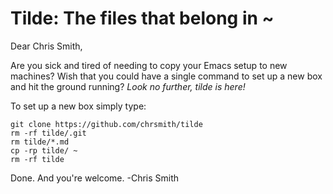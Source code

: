 # Tilde: The files that belong in ~ #

Dear Chris Smith,

Are you sick and tired of needing to copy your Emacs setup to new machines?
Wish that you could have a single command to set up a new box and hit the
ground running? *Look no further, tilde is here!*

To set up a new box simply type:

```
git clone https://github.com/chrsmith/tilde
rm -rf tilde/.git
rm tilde/*.md
cp -rp tilde/ ~
rm -rf tilde
```

Done. And you're welcome.
-Chris Smith
